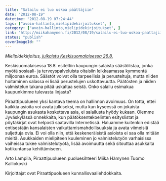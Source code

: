 ```yaml
---
title: "Salailu ei luo uskoa päättäjiin"
date: "2012-08-19"
datetime: "2012-08-19 07:24:44"
tags: ["avoin-hallinto,mielipidekirjoitukset", ]
category: ["avoin-hallinto,mielipidekirjoitukset", ]
link: "http://miikahamynen.fi/2012/08/19/salailu-ei-luo-uskoa-paattajiin/"
status: "publish"
coverImageId: ""
---
```


_Mielipidekirjoitus, [julkaistu Keskisuomalaisessa 26.8.](http://www.ksml.fi/mielipide/mielipidekirjoitukset/salailu-ei-luo-uskoa-paattajiin/1238002)_

Keskisuomalaisessa 18.8. esiteltiin kaupungin salaista säästölistaa, jonka myötä sosiaali- ja terveyspalveluista oltaisiin leikkaamassa kymmentä miljoonaa euroa. Säästöt voivat olla tarpeellisia ja perusteltuja, mutta niiden hoitaminen salassa ei lisää perustelujen uskottavuutta. Päätösten ja niiden valmistelun takana pitää uskaltaa seistä. Onko salailu esimakua kaupunkimme tulevasta linjasta?

Piraattipuolueen yksi kantava teema on hallinnon avoimuus. On totta, ettei kaikkia asioita voi avata julkiseksi, mutta kun kyseessä on jokaista kaupungin asukasta koskettava asia, ei salailusta hyödy kukaan. Olemme Jyväskylässä onnekkaita, kun päätöksentekoelinten esityslistat ja pöytäkirjat ovat helposti saatavilla Internetissä. Haluamme kuitenkin edistää entisestään kansalaisten vaikuttamismahdollisuuksia ja avata viimeisiä suljettuja ovia. Ei voi olla niin, että keskeneräisistä asioista ei saa olla mitään mieltä. Asukkaiden mielipiteen kuuleminen jo valmistelutyön varhaisissa vaiheissa tukee valmistelutyötä, lisää avoimuutta sekä sitouttaa asukkaita kotikuntansa kehittämiseen.

Arto Lampila, Piraattipuolueen puoluesihteeri Miika Hämynen Tuomo Kalliokoski

Kirjoittajat ovat Piraattipuolueen kunnallisvaaliehdokkaita.
